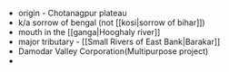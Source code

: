 - origin - Chotanagpur plateau
- k/a sorrow of bengal (not [[kosi|sorrow of bihar]])
- mouth in the [[ganga|Hooghaly river]]
- major tributary - [[Small Rivers of East Bank|Barakar]]
- Damodar Valley Corporation(Multipurpose project)
- 
